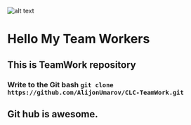 ![alt text](https://yandex.ru/images/search?from=tabbar&text=python%20images&pos=4&img_url=https%3A%2F%2Fstorage.googleapis.com%2Fkaggle-datasets-images%2F1180965%2F1976283%2F03718b2a4d5eb177bf12a65d1ad3da0a%2Fdataset-card.png%3Ft%3D2021-02-26-06-17-58&rpt=simage&lr=10330)
# Hello My Team Workers
## This is **TeamWork** repository
### Write to the **Git bash** `git clone https://github.com/AlijonUmarov/CLC-TeamWork.git`
## **Git hub** is awesome.
